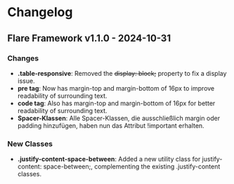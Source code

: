 # Changelog

## Flare Framework v1.1.0 - 2024-10-31

### Changes
* **.table-responsive**: Removed the ~~display: block;~~ property to fix a display issue.
* **pre tag**: Now has margin-top and margin-bottom of 16px to improve readability of surrounding text.
* **code tag**: Also has margin-top and margin-bottom of 16px for better readability of surrounding text.
* **Spacer-Klassen**: Alle Spacer-Klassen, die ausschließlich margin oder padding hinzufügen, haben nun das Attribut !important erhalten.

### New Classes
* **.justify-content-space-between**: Added a new utility class for justify-content: space-between;, complementing the existing .justify-content classes.